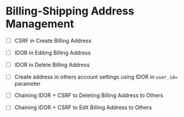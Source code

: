 # Billing-Shipping Address Management

* [ ] CSRF in Create Billing Address&#x20;
* [ ] IDOR in Editing Billing Address&#x20;
* [ ] IDOR in Delete Billing Address&#x20;
* [ ] Create address in others account settings using IDOR in `user_id=` parameter
* [ ] Chaining IDOR + CSRF to Deleting Billing Address to Others
* [ ] Chaining IDOR + CSRF to Edit Billing Address to Others

